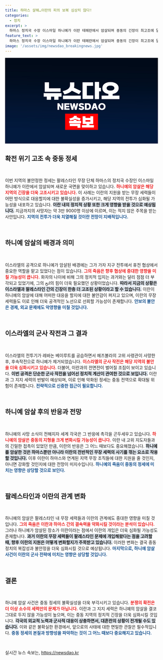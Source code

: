 ```yaml
---
title: 하마스 살해…이란의 피의 보복 심상치 않다!
categories:
  - 정치
excerpt: >
  하마스 정치국 수장 이스마일 하니예가 이란 테헤란에서 암살되며 중동의 긴장이 최고조에 달했다. 이란 지원 세력에 대한 이스라엘의 연달은 타격으로 휴전 협상도 암울해지고, 확전 우려가 커지고 있다. 전쟁의 물결 속, 지역 균형이 흔들리고 있다.
feature_text: >
  하마스 정치국 수장 이스마일 하니예가 이란 테헤란에서 암살되며 중동의 긴장이 최고조에 달했다. 이란 지원 세력에 대한 이스라엘의 연달은 타격으로 휴전 협상도 암울해지고, 확전 우려가 커지고 있다. 전쟁의 물결 속, 지역 균형이 흔들리고 있다.
image: '/assets/img/newsdao_breakingnews.jpg'
---
```


<p><img src="/assets/img/newsdao_breakingnews.jpg" alt="flaretime 속보" /></p>

<h2 data-ke-size="size26">확전 위기 고조 속 중동 정세</h2>

<p data-ke-size="size16">&nbsp;</p>

<p>이번 지역의 불안정한 정세는 팔레스타인 무장 단체 하마스의 정치국 수장인 이스마일 하니예가 이란에서 암살되며 새로운 국면을 맞이하고 있습니다. <b><span style="color: #ee2323;">하니예의 암살은 해당 지역의 긴장을 더욱 고조시키고 있습니다.</span></b> 이 사례는 이란의 지원을 받는 무장 세력들이 어떤 방식으로 대응할지에 대한 불확실성을 증가시키고, 해당 지역의 전투가 심화될 가능성을 내포하고 있습니다. <b><span style="background-color: #21538527;">이란 내의 정치적 상황 또한 크게 영향을 받을 것으로 예상됩니다.</span></b> 지금까지의 사망자는 약 3만 9000명 이상에 이르며, 이는 적지 않은 주목을 받는 사안입니다. <b><span style="color: #1a5490;">지역의 전투가 더욱 치열해질 것이란 전망이 지배적입니다.</span></b> </p>

<p data-ke-size="size16">&nbsp;</p>

<h2 data-ke-size="size26">하니예 암살의 배경과 의미</h2>

<p data-ke-size="size16">&nbsp;</p>

<p>이스라엘의 공격으로 하니예가 암살된 배경에는 그가 가자 지구 전투에서 휴전 협상에서 중요한 역할을 맡고 있었다는 점이 있습니다. <b><span style="color: #ee2323;">그의 죽음은 향후 협상에 중대한 영향을 미칠 가능성이 큽니다.</span></b> 화자의 나이에 비해 그의 정치적 입지는 과거와는 달리 점점 더 부각되고 있었기에, 그의 اتح의 힘이 더욱 필요했던 상황이었습니다. <b><span style="background-color: #21538527;">따라서 지금의 상황은 이스라엘과 팔레스타인 간의 긴장이 한층 더 고조된 상황이라고 할 수 있습니다.</span></b> 이란이 하니예의 암살에 대해 어떠한 대응을 할지에 대한 불안감이 퍼지고 있으며, 이란의 무장 세력들도 이로 인해 더욱 공격적인 노선으로 선회할 가능성이 존재합니다. <b><span style="color: #1a5490;">안보의 불안은 경제, 외교 문제에도 악영향을 미칠 것입니다.</span></b></p>

<p data-ke-size="size16">&nbsp;</p>

<h2 data-ke-size="size26">이스라엘의 군사 작전과 그 결과</h2>

<p data-ke-size="size16">&nbsp;</p>

<p>이스라엘의 전투기가 레바논 베이루트를 공습하면서 헤즈볼라의 고위 사령관이 사망한 후, 후속작전으로 하니예가 제거되었습니다. <b><span style="color: #ee2323;">이스라엘의 군사 작전은 해당 지역의 불안을 더욱 심화시키고 있습니다.</span></b> 더불어, 이란과의 전면전이 벌어질 조짐이 보이고 있습니다. <b><span style="background-color: #21538527;">이번 공격은 단순한 군사 작전을 넘어선 정치적 계산이 관여한 것으로 보입니다.</span></b> 이란과 그 지지 세력의 반발이 예상되며, 이로 인해 악화된 정세는 중동 전역으로 확대될 위험이 존재합니다. <b><span style="color: #1a5490;">전략적으로 신중한 접근이 필요합니다.</span></b></p>

<p data-ke-size="size16">&nbsp;</p>

<h2 data-ke-size="size26">하니예 암살 후의 반응과 전망</h2>

<p data-ke-size="size16">&nbsp;</p>

<p>하니예의 사망 소식이 전해지자 세계 각국은 그 반응에 촉각을 곤두세우고 있습니다. <b><span style="color: #ee2323;">하니예의 암살은 중동의 지형을 크게 변화시킬 가능성이 큽니다.</span></b> 이란 내 고위 지도자들과의 긴밀한 접촉이 있었던 만큼, 이란의 반응은 그 어느 때보다도 중요해졌습니다. <b><span style="background-color: #21538527;">하니예를 암살한 것은 하마스뿐만 아니라 이란의 전반적인 무장 세력의 사기를 꺾는 요소로 작용할 것입니다.</span></b> 이후 이란이 하마스와 연계된 지역 무장 조직들에 대한 지원을 줄 것인지, 아니면 강화할 것인지에 대한 전망이 미지수입니다. <b><span style="color: #1a5490;">하니예의 죽음이 중동의 정세에 미치는 영향은 상당할 것으로 보인다.</span></b></p>

<p data-ke-size="size16">&nbsp;</p>

<h2 data-ke-size="size26">팔레스타인과 이란의 관계 변화</h2>

<p data-ke-size="size16">&nbsp;</p>

<p>하니예의 암살은 팔레스타인 내 무장 세력들과 이란의 관계에도 중대한 영향을 미칠 것입니다. <b><span style="color: #ee2323;">그의 죽음은 이란과 하마스 간의 결속력을 약화시킬 것이라는 분석이 있습니다.</span></b> 그러나 하니예가 암살된 장소가 이란이라는 점에서 이란의 개입은 더욱 심화될 가능성도 존재합니다. <b><span style="background-color: #21538527;">과거 이란의 무장 세력들이 팔레스타인 문제에 개입해왔다는 점을 고려할 때, 향후 이란의 지원은 어떻게 변화할지가 주목받고 있습니다.</span></b> 이러한 변화는 결국 중동 정치의 복잡성과 불안정을 더욱 심화시킬 것으로 예상됩니다. <b><span style="color: #1a5490;">마지막으로, 하니예 암살 사건이 이란의 군사 전략에 미치는 영향은 상당할 것입니다.</span></b></p>

<p data-ke-size="size16">&nbsp;</p>

<h2 data-ke-size="size26">결론</h2>

<p data-ke-size="size16">&nbsp;</p>

<p>하니예 암살 사건은 중동 정세의 불확실성을 더욱 부각시키고 있습니다. <b><span style="color: #ee2323;">분쟁의 확전은 더 이상 소수의 세력만의 문제가 아닙니다.</span></b> 이란과 그 지지 세력은 하니예의 암살을 결코 그대로 두지 않을 가능성이 높으며, 이는 중동 지역의 정치적 긴장을 더욱 심화시킬 것입니다. <b><span style="background-color: #21538527;">각국의 외교적 노력과 군사적 대응이 상충하면서, 대혼란의 상황이 전개될 수도 있습니다.</span></b> 이와 같은 불확실한 환경에서, 앞으로의 사태에 대한 면밀한 관찰은 필수적입니다. <b><span style="color: #1a5490;">중동 정세의 본질과 방향성을 파악하는 것이 그 어느 때보다 중요해지고 있습니다.</span></b> </p>

<p data-ke-size="size16">&nbsp;</p>
실시간 뉴스 속보는, <a href="https://newsdao.kr" rel="dofollow">https://newsdao.kr</a>


